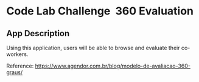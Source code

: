 # Code Lab Challenge ­ 360 Evaluation

## App Description

Using this application, users will be able to browse and evaluate their co-workers.

Reference: https://www.agendor.com.br/blog/modelo-de-avaliacao-360-graus/
